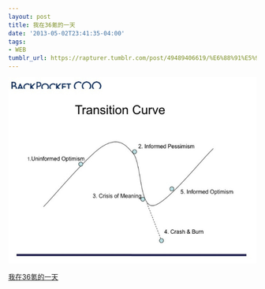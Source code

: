 ```yaml
---
layout: post
title: 我在36氪的一天
date: '2013-05-02T23:41:35-04:00'
tags:
- WEB
tumblr_url: https://rapturer.tumblr.com/post/49489406619/%E6%88%91%E5%9C%A836%E6%B0%AA%E7%9A%84%E4%B8%80%E5%A4%A9
---
```

 ![](/assets/img/tumblr_mm7e9boXZp1r6af0jo1_1280.jpg)  

[我在36氪的一天](http://www.36kr.com/p/202974.html)

